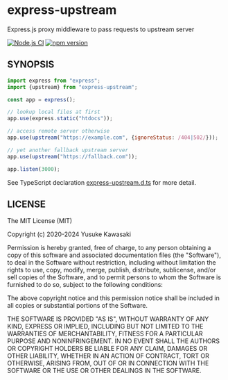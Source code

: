 # express-upstream

Express.js proxy middleware to pass requests to upstream server

[![Node.js CI](https://github.com/kawanet/express-upstream/workflows/Node.js%20CI/badge.svg?branch=master)](https://github.com/kawanet/express-upstream/actions/)
[![npm version](https://badge.fury.io/js/express-upstream.svg)](https://www.npmjs.com/package/express-upstream)

## SYNOPSIS

```js
import express from "express";
import {upstream} from "express-upstream";

const app = express();

// lookup local files at first
app.use(express.static("htdocs"));

// access remote server otherwise
app.use(upstream("https://example.com", {ignoreStatus: /404|502/}));

// yet another fallback upstream server
app.use(upstream("https://fallback.com"));

app.listen(3000);
```

See TypeScript declaration
[express-upstream.d.ts](https://github.com/kawanet/express-upstream/blob/master/types/express-upstream.d.ts)
for more detail.

## LICENSE

The MIT License (MIT)

Copyright (c) 2020-2024 Yusuke Kawasaki

Permission is hereby granted, free of charge, to any person obtaining a copy
of this software and associated documentation files (the "Software"), to deal
in the Software without restriction, including without limitation the rights
to use, copy, modify, merge, publish, distribute, sublicense, and/or sell
copies of the Software, and to permit persons to whom the Software is
furnished to do so, subject to the following conditions:

The above copyright notice and this permission notice shall be included in all
copies or substantial portions of the Software.

THE SOFTWARE IS PROVIDED "AS IS", WITHOUT WARRANTY OF ANY KIND, EXPRESS OR
IMPLIED, INCLUDING BUT NOT LIMITED TO THE WARRANTIES OF MERCHANTABILITY,
FITNESS FOR A PARTICULAR PURPOSE AND NONINFRINGEMENT. IN NO EVENT SHALL THE
AUTHORS OR COPYRIGHT HOLDERS BE LIABLE FOR ANY CLAIM, DAMAGES OR OTHER
LIABILITY, WHETHER IN AN ACTION OF CONTRACT, TORT OR OTHERWISE, ARISING FROM,
OUT OF OR IN CONNECTION WITH THE SOFTWARE OR THE USE OR OTHER DEALINGS IN THE
SOFTWARE.

